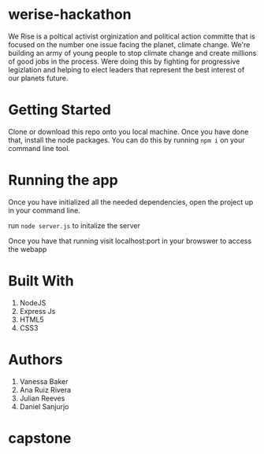# werise-hackathon

We Rise is a poltical activist orginization and political action committe that is focused on the number one issue facing the planet, climate change. We're building an army of young people to stop climate change and create millions of good jobs in the process. Were doing this by fighting for progressive legizlation and helping to elect leaders that represent the best interest of our planets future.


# Getting Started

Clone or download this repo onto you local machine. Once you have done that, install the node packages. You can do this by running `npm i` on your command line tool.

# Running the app

Once you have initialized all the needed dependencies, open the project up in your command line.

run `node server.js` to initalize the server

Once you have that running visit localhost:port in your browswer to access the webapp

# Built With


1. NodeJS
2. Express Js
3. HTML5
4. CSS3

# Authors
1. Vanessa Baker
2. Ana Ruiz Rivera
3. Julian Reeves
4. Daniel Sanjurjo
# capstone
